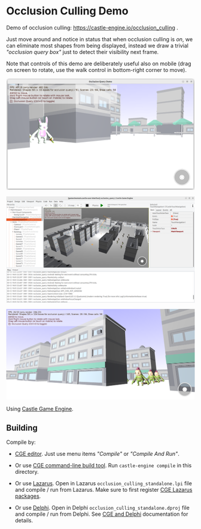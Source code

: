 # Occlusion Culling Demo

Demo of occlusion culling: https://castle-engine.io/occlusion_culling .

Just move around and notice in status that when occlusion culling is _on_, we can eliminate most shapes from being displayed, instead we draw a trivial _"occlusion query box"_ just to detect their visibility next frame.

Note that controls of this demo are deliberately useful also on mobile (drag on screen to rotate, use the walk control in bottom-right corner to move).

![Screenshot](screenshot.png)

![Screenshot from editor](screenshot_editor.png)

![Screenshot running on Android](screenshot_android.png)

Using [Castle Game Engine](https://castle-engine.io/).

## Building

Compile by:

- [CGE editor](https://castle-engine.io/editor). Just use menu items _"Compile"_ or _"Compile And Run"_.

- Or use [CGE command-line build tool](https://castle-engine.io/build_tool). Run `castle-engine compile` in this directory.

- Or use [Lazarus](https://www.lazarus-ide.org/). Open in Lazarus `occlusion_culling_standalone.lpi` file and compile / run from Lazarus. Make sure to first register [CGE Lazarus packages](https://castle-engine.io/lazarus).

- Or use [Delphi](https://www.embarcadero.com/products/Delphi). Open in Delphi `occlusion_culling_standalone.dproj` file and compile / run from Delphi. See [CGE and Delphi](https://castle-engine.io/delphi) documentation for details.
